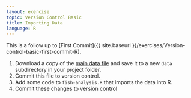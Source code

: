 ```yaml
---
layout: exercise
topic: Version Control Basic
title: Importing Data
language: R
---
```


This is a follow up to
[First Commit]({{ site.baseurl }}/exercises/Version-control-basic-first-commit-R).

1. Download a copy of the
   [main data file](https://lter.limnology.wisc.edu/file/11003/download?token=JN-QrebL5udjuX1AQvUt3hUYtzrLW0StCFbgxE5PpGA) and
   save it to a new `data` subdirectory in your project folder.
2. Commit this file to version control.
3. Add some code to `fish-analysis.R` that imports the data into R.
4. Commit these changes to version control
